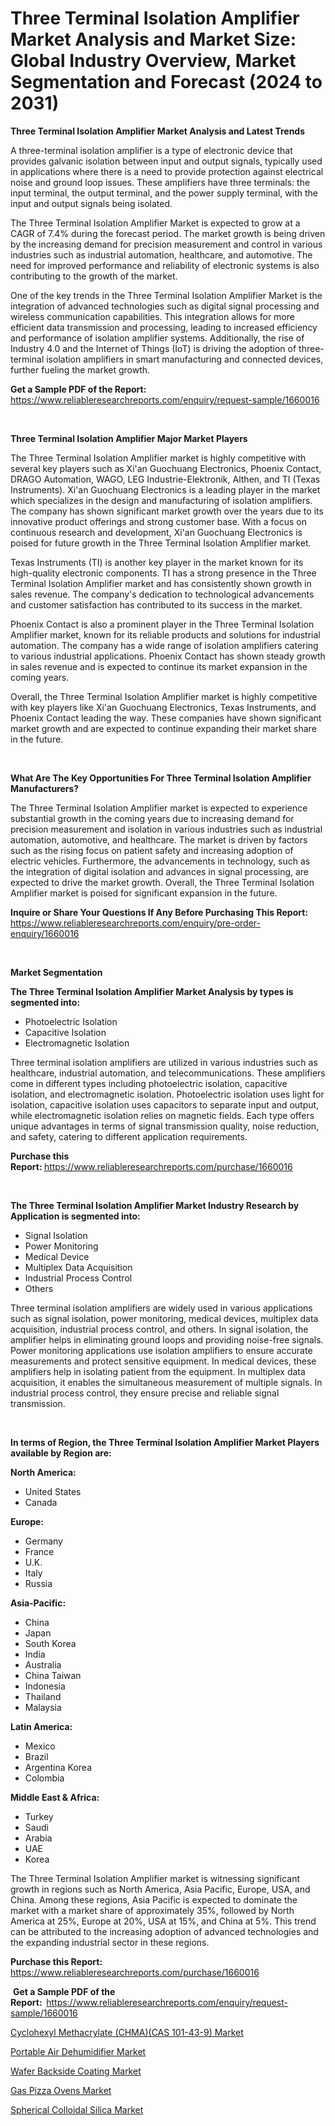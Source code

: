 <p><h1>Three Terminal Isolation Amplifier Market Analysis and Market Size: Global Industry Overview, Market Segmentation and Forecast (2024 to 2031)</h1></p><p><strong>Three Terminal Isolation Amplifier Market Analysis and Latest Trends</strong></p>
<p><p>A three-terminal isolation amplifier is a type of electronic device that provides galvanic isolation between input and output signals, typically used in applications where there is a need to provide protection against electrical noise and ground loop issues. These amplifiers have three terminals: the input terminal, the output terminal, and the power supply terminal, with the input and output signals being isolated.</p><p>The Three Terminal Isolation Amplifier Market is expected to grow at a CAGR of 7.4% during the forecast period. The market growth is being driven by the increasing demand for precision measurement and control in various industries such as industrial automation, healthcare, and automotive. The need for improved performance and reliability of electronic systems is also contributing to the growth of the market.</p><p>One of the key trends in the Three Terminal Isolation Amplifier Market is the integration of advanced technologies such as digital signal processing and wireless communication capabilities. This integration allows for more efficient data transmission and processing, leading to increased efficiency and performance of isolation amplifier systems. Additionally, the rise of Industry 4.0 and the Internet of Things (IoT) is driving the adoption of three-terminal isolation amplifiers in smart manufacturing and connected devices, further fueling the market growth.</p></p>
<p><strong>Get a Sample PDF of the Report:&nbsp;</strong> <a href="https://www.reliableresearchreports.com/enquiry/request-sample/1660016">https://www.reliableresearchreports.com/enquiry/request-sample/1660016</a></p>
<p>&nbsp;</p>
<p><strong>Three Terminal Isolation Amplifier Major Market Players</strong></p>
<p><p>The Three Terminal Isolation Amplifier market is highly competitive with several key players such as Xi'an Guochuang Electronics, Phoenix Contact, DRAGO Automation, WAGO, LEG Industrie-Elektronik, Althen, and TI (Texas Instruments). Xi'an Guochuang Electronics is a leading player in the market which specializes in the design and manufacturing of isolation amplifiers. The company has shown significant market growth over the years due to its innovative product offerings and strong customer base. With a focus on continuous research and development, Xi'an Guochuang Electronics is poised for future growth in the Three Terminal Isolation Amplifier market.</p><p>Texas Instruments (TI) is another key player in the market known for its high-quality electronic components. TI has a strong presence in the Three Terminal Isolation Amplifier market and has consistently shown growth in sales revenue. The company's dedication to technological advancements and customer satisfaction has contributed to its success in the market.</p><p>Phoenix Contact is also a prominent player in the Three Terminal Isolation Amplifier market, known for its reliable products and solutions for industrial automation. The company has a wide range of isolation amplifiers catering to various industrial applications. Phoenix Contact has shown steady growth in sales revenue and is expected to continue its market expansion in the coming years.</p><p>Overall, the Three Terminal Isolation Amplifier market is highly competitive with key players like Xi'an Guochuang Electronics, Texas Instruments, and Phoenix Contact leading the way. These companies have shown significant market growth and are expected to continue expanding their market share in the future.</p></p>
<p>&nbsp;</p>
<p><strong>What Are The Key Opportunities For Three Terminal Isolation Amplifier Manufacturers?</strong></p>
<p><p>The Three Terminal Isolation Amplifier market is expected to experience substantial growth in the coming years due to increasing demand for precision measurement and isolation in various industries such as industrial automation, automotive, and healthcare. The market is driven by factors such as the rising focus on patient safety and increasing adoption of electric vehicles. Furthermore, the advancements in technology, such as the integration of digital isolation and advances in signal processing, are expected to drive the market growth. Overall, the Three Terminal Isolation Amplifier market is poised for significant expansion in the future.</p></p>
<p><strong>Inquire or Share Your Questions If Any Before Purchasing This Report:</strong> <a href="https://www.reliableresearchreports.com/enquiry/pre-order-enquiry/1660016">https://www.reliableresearchreports.com/enquiry/pre-order-enquiry/1660016</a></p>
<p>&nbsp;</p>
<p><strong>Market Segmentation</strong></p>
<p><strong>The Three Terminal Isolation Amplifier Market Analysis by types is segmented into:</strong></p>
<p><ul><li>Photoelectric Isolation</li><li>Capacitive Isolation</li><li>Electromagnetic Isolation</li></ul></p>
<p><p>Three terminal isolation amplifiers are utilized in various industries such as healthcare, industrial automation, and telecommunications. These amplifiers come in different types including photoelectric isolation, capacitive isolation, and electromagnetic isolation. Photoelectric isolation uses light for isolation, capacitive isolation uses capacitors to separate input and output, while electromagnetic isolation relies on magnetic fields. Each type offers unique advantages in terms of signal transmission quality, noise reduction, and safety, catering to different application requirements.</p></p>
<p><strong>Purchase this Report:&nbsp;</strong><a href="https://www.reliableresearchreports.com/purchase/1660016">https://www.reliableresearchreports.com/purchase/1660016</a></p>
<p>&nbsp;</p>
<p><strong>The Three Terminal Isolation Amplifier Market Industry Research by Application is segmented into:</strong></p>
<p><ul><li>Signal Isolation</li><li>Power Monitoring</li><li>Medical Device</li><li>Multiplex Data Acquisition</li><li>Industrial Process Control</li><li>Others</li></ul></p>
<p><p>Three terminal isolation amplifiers are widely used in various applications such as signal isolation, power monitoring, medical devices, multiplex data acquisition, industrial process control, and others. In signal isolation, the amplifier helps in eliminating ground loops and providing noise-free signals. Power monitoring applications use isolation amplifiers to ensure accurate measurements and protect sensitive equipment. In medical devices, these amplifiers help in isolating patient from the equipment. In multiplex data acquisition, it enables the simultaneous measurement of multiple signals. In industrial process control, they ensure precise and reliable signal transmission.</p></p>
<p>&nbsp;</p>
<p><strong>In terms of Region, the Three Terminal Isolation Amplifier Market Players available by Region are:</strong></p>
<p>
    <p> <strong> North America: </strong>
        <ul>
            <li>United States</li>
            <li>Canada</li>
        </ul>
        </p> 
    <p> <strong> Europe: </strong>
        <ul>
            <li>Germany</li>
            <li>France</li>
            <li>U.K.</li>
            <li>Italy</li>
            <li>Russia</li>
        </ul>
        </p> 
    <p> <strong> Asia-Pacific: </strong>
        <ul>
            <li>China</li>
            <li>Japan</li>
            <li>South Korea</li>
            <li>India</li>
            <li>Australia</li>
            <li>China Taiwan</li>
            <li>Indonesia</li>
            <li>Thailand</li>
            <li>Malaysia</li>
        </ul>
        </p> 
    <p> <strong> Latin America: </strong>
        <ul>
            <li>Mexico</li>
            <li>Brazil</li>
            <li>Argentina Korea</li>
            <li>Colombia</li>
        </ul>
        </p> 
    <p> <strong> Middle East & Africa: </strong>
        <ul>
            <li>Turkey</li>
            <li>Saudi</li>
            <li>Arabia</li>
            <li>UAE</li>
            <li>Korea</li>
        </ul>
    </p>
    </p>
<p><p>The Three Terminal Isolation Amplifier market is witnessing significant growth in regions such as North America, Asia Pacific, Europe, USA, and China. Among these regions, Asia Pacific is expected to dominate the market with a market share of approximately 35%, followed by North America at 25%, Europe at 20%, USA at 15%, and China at 5%. This trend can be attributed to the increasing adoption of advanced technologies and the expanding industrial sector in these regions.</p></p>
<p><strong>Purchase this Report: </strong><a href="https://www.reliableresearchreports.com/purchase/1660016">https://www.reliableresearchreports.com/purchase/1660016</a></p>
<p>&nbsp;<strong>Get a Sample PDF of the Report:&nbsp;&nbsp;</strong><a href="https://www.reliableresearchreports.com/enquiry/request-sample/1660016">https://www.reliableresearchreports.com/enquiry/request-sample/1660016</a></p>
<p><strong></strong></p>
<p><p><a href="https://crocus-run-b5a.notion.site/Cyclohexyl-Methacrylate-CHMA-CAS-101-43-9-Market-with-the-goal-of-estimating-the-market-size-and--bb7bb003e6a04ae79df752da6c8e6d78">Cyclohexyl Methacrylate (CHMA)(CAS 101-43-9) Market</a></p><p><a href="https://view.publitas.com/reportprime-1/decoding-the-portable-air-dehumidifier-market-a-deep-dive-into-the-latest-market-trends-market-segmentation-and-competitive-analysis/">Portable Air Dehumidifier Market</a></p><p><a href="https://metal-farmhouse-e95.notion.site/Wafer-Backside-Coating-Market-Size-and-Examines-its-Market-Scope-with-a-Primary-Focus-on-Growth-Op-77892d8a8dd648e6b75b92854152406c">Wafer Backside Coating Market</a></p><p><a href="https://view.publitas.com/reportprime-1/gas-pizza-ovens-market-size-share-trends-analysis-report-by-material-by-type-by-end-user-by-region-and-segment-forecasts-2024-2031/">Gas Pizza Ovens Market</a></p><p><a href="https://gratis-rainforest-2ca.notion.site/Spherical-Colloidal-Silica-Market-Size-Growth-and-Forecast-from-2024-2031-a5bcee3f6ae84158855cd57271b8af4e">Spherical Colloidal Silica Market</a></p></p>